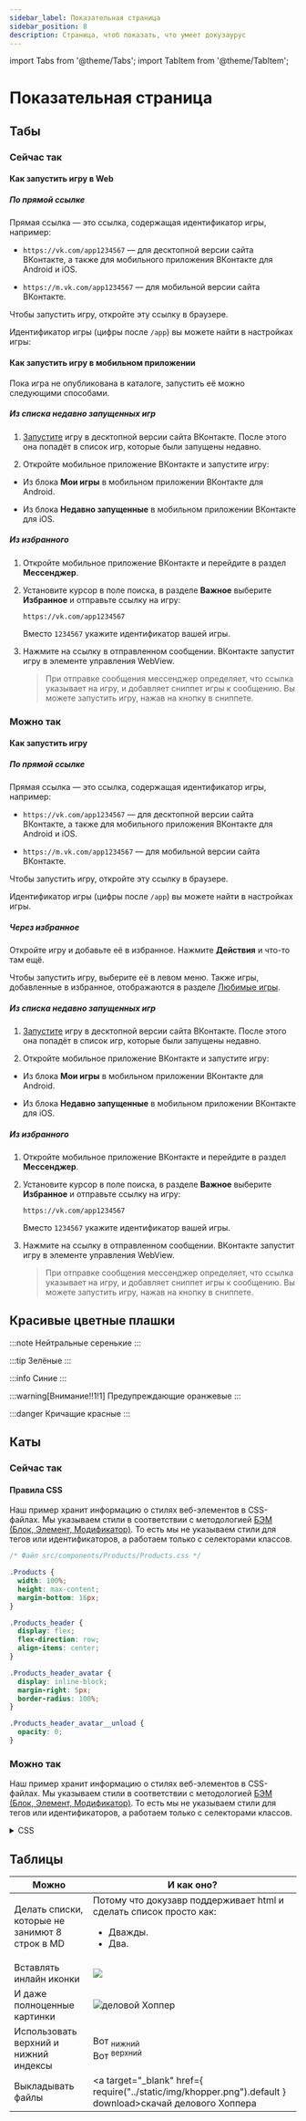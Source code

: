 ```yaml
---
sidebar_label: Показательная страница
sidebar_position: 8
description: Страница, чтоб показать, что умеет докузаурус
---
```


import Tabs from '@theme/Tabs';
import TabItem from '@theme/TabItem';

# Показательная страница

## Табы

### Сейчас так

#### Как запустить игру в Web

##### По прямой ссылке

Прямая ссылка — это ссылка, содержащая идентификатор игры, например:

* `https://vk.com/app1234567` — для десктопной версии сайта ВКонтакте, а также для мобильного приложения ВКонтакте для Android и iOS.

* `https://m.vk.com/app1234567` — для мобильной версии сайта ВКонтакте.

Чтобы запустить игру, откройте эту ссылку в браузере.

Идентификатор игры (цифры после `/app`) вы можете найти в настройках игры:

#### Как запустить игру в мобильном приложении

Пока игра не опубликована в каталоге, запустить её можно следующими способами.

##### Из списка недавно запущенных игр

1. [Запустите](#Как%20запустить%20игру%20по%20прямой%20ссылке) игру в десктопной версии сайта ВКонтакте. После этого она попадёт в список игр, которые были запущены недавно.

1. Откройте мобильное приложение ВКонтакте и запустите игру:

* Из блока **Мои игры** в мобильном приложении ВКонтакте для Android.

* Из блока **Недавно запущенные** в мобильном приложении ВКонтакте для iOS.

##### Из избранного

1. Откройте мобильное приложение ВКонтакте и перейдите в раздел **Мессенджер**.

1. Установите курсор в поле поиска, в разделе **Важное** выберите **Избранное** и отправьте ссылку на игру:

   `https://vk.com/app1234567`

   Вместо `1234567` укажите идентификатор вашей игры.

1. Нажмите на ссылку в отправленном сообщении. ВКонтакте запустит игру в элементе управления WebView.

   > При отправке сообщения мессенджер определяет, что ссылка указывает на игру, и добавляет сниппет игры к сообщению. Вы можете запустить игру, нажав на кнопку в сниппете.

### Можно так

#### Как запустить игру

<Tabs>
<TabItem value="в Web" label="В Web" default>

##### По прямой ссылке

Прямая ссылка — это ссылка, содержащая идентификатор игры, например:

* `https://vk.com/app1234567` — для десктопной версии сайта ВКонтакте, а также для мобильного приложения ВКонтакте для Android и iOS.

* `https://m.vk.com/app1234567` — для мобильной версии сайта ВКонтакте.

Чтобы запустить игру, откройте эту ссылку в браузере.

Идентификатор игры (цифры после `/app`) вы можете найти в настройках игры.

##### Через избранное

Откройте игру и добавьте её в избранное. Нажмите **Действия** и что-то там ещё.

Чтобы запустить игру, выберите её в левом меню. Также игры, добавленные в избранное, отображаются в разделе [Любимые игры](https://vk.com/games?act=profile).

</TabItem>
<TabItem value="в мобилке" label="В мобильном приложении">

##### Из списка недавно запущенных игр

1. [Запустите](#Как%20запустить%20игру%20по%20прямой%20ссылке) игру в десктопной версии сайта ВКонтакте. После этого она попадёт в список игр, которые были запущены недавно.

1. Откройте мобильное приложение ВКонтакте и запустите игру:

* Из блока **Мои игры** в мобильном приложении ВКонтакте для Android.

* Из блока **Недавно запущенные** в мобильном приложении ВКонтакте для iOS.

##### Из избранного

1. Откройте мобильное приложение ВКонтакте и перейдите в раздел **Мессенджер**.

1. Установите курсор в поле поиска, в разделе **Важное** выберите **Избранное** и отправьте ссылку на игру:

   `https://vk.com/app1234567`

   Вместо `1234567` укажите идентификатор вашей игры.

1. Нажмите на ссылку в отправленном сообщении. ВКонтакте запустит игру в элементе управления WebView.

   > При отправке сообщения мессенджер определяет, что ссылка указывает на игру, и добавляет сниппет игры к сообщению. Вы можете запустить игру, нажав на кнопку в сниппете.

</TabItem>
</Tabs>

## Красивые цветные плашки

:::note
Нейтральные серенькие
:::

:::tip
Зелёные
:::

:::info
Синие
:::

:::warning[Внимание!!1!1]
Предупреждающие оранжевые
:::

:::danger
Кричащие красные
:::

## Каты

### Сейчас так

#### Правила CSS

Наш пример хранит информацию о стилях веб-элементов в CSS-файлах. Мы указываем стили в соответствии с методологией [БЭМ (Блок, Элемент, Модификатор)](https://ru.bem.info/methodology/css/). То есть мы не указываем стили для тегов или идентификаторов, а работаем только с селекторами классов.

```CSS
/* Файл src/components/Products/Products.css */

.Products {  
  width: 100%;
  height: max-content;
  margin-bottom: 16px;
}

.Products_header {
  display: flex;
  flex-direction: row;
  align-items: center;
}

.Products_header_avatar {
  display: inline-block;
  margin-right: 5px;
  border-radius: 100%;
}

.Products_header_avatar__unload {
  opacity: 0;
}
```

### Можно так

Наш пример хранит информацию о стилях веб-элементов в CSS-файлах. Мы указываем стили в соответствии с методологией [БЭМ (Блок, Элемент, Модификатор)](https://ru.bem.info/methodology/css/). То есть мы не указываем стили для тегов или идентификаторов, а работаем только с селекторами классов.

<details>
  <summary>CSS</summary>

```CSS
/* Файл src/components/Products/Products.css */

.Products {  
  width: 100%;
  height: max-content;
  margin-bottom: 16px;
}

.Products_header {
  display: flex;
  flex-direction: row;
  align-items: center;
}

.Products_header_avatar {
  display: inline-block;
  margin-right: 5px;
  border-radius: 100%;
}

.Products_header_avatar__unload {
  opacity: 0;
}
```
</details>

## Таблицы

| Можно | И как оно? |
|---|---|
| Делать списки, которые не занимют 8 строк в MD | Потому что докузавр поддерживает html и сделать список просто как:<ul><li>Дважды.</li><li>Два.</li></ul> |
| Вставлять инлайн иконки | ![](../static/img/vk-short.svg) |
| И даже полноценные картинки | ![деловой Хоппер](../static/img/khopper.png) |
| Использовать верхний и нижний индексы | Вот <sub>нижний</sub><br/>Вот <sup>верхний</sup> |
| Выкладывать файлы | <a target="_blank" href={ require("../static/img/khopper.png").default } download>скачай делового Хоппера</a>|